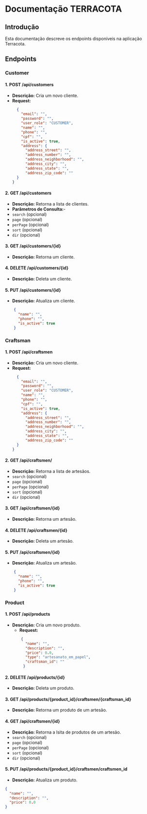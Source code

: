 # Documentação TERRACOTA

## Introdução
Esta documentação descreve os endpoints disponíveis na aplicação Terracota.

## Endpoints

### Customer

#### 1. **POST /api/customers**
- **Descrição:** Cria um novo cliente.
- **Request:**
  ```json
    {
      "email": "",
      "password": "",
      "user_role": "CUSTOMER",
      "name": "",
      "phone": "",
      "cpf": "",
      "is_active": true,
      "address": {
        "address_street": "",
        "address_number": "",
        "address_neighborhood": "",
        "address_city": "",
        "address_state": "",
        "address_zip_code": ""
    }
  }
  ```
#### 2. **GET /api/customers**
- **Descrição:** Retorna a lista de clientes.
- **Parâmetros de Consulta:**-
- `search` (opcional)
- `page` (opcional)
- `perPage` (opcional)
- `sort` (opcional)
- `dir` (opcional)

#### 3. **GET /api/customers/{id}**
- **Descrição:** Retorna um cliente.

#### 4. **DELETE /api/customers/{id}**
- **Descrição:** Deleta um cliente.

#### 5. **PUT /api/customers/{id}**
- **Descrição:** Atualiza um cliente.
```json
    {
      "name": "",
      "phone": "",
      "is_active": true
    }
```

### Craftsman

#### 1. **POST /api/craftsmen**
- **Descrição:** Cria um novo cliente.
- **Request:**
  ```json
    {
      "email": "",
      "password": "",
      "user_role": "CUSTOMER",
      "name": "",
      "phone": "",
      "cpf": "",
      "is_active": true,
      "address": {
        "address_street": "",
        "address_number": "",
        "address_neighborhood": "",
        "address_city": "",
        "address_state": "",
        "address_zip_code": ""
    }
  }
  ```
#### 2. **GET /api/craftsmen/**
- **Descrição:** Retorna a lista de artesãos.
- `search` (opcional)
- `page` (opcional)
- `perPage` (opcional)
- `sort` (opcional)
- `dir` (opcional)

#### 3. **GET /api/craftsmen/{id}**
- **Descrição:** Retorna um artesão.

#### 4. **DELETE /api/craftsmen/{id}**
- **Descrição:** Deleta um artesão.

#### 5. **PUT /api/craftsmen/{id}**
- **Descrição:** Atualiza um artesão.
```json
    {
      "name": "",
      "phone": "",
      "is_active": true
    }
```

### Product

#### 1. **POST /api/products**
- **Descrição:** Cria um novo produto.
  - **Request:**
  ```json
      {
        "name": "",
        "description": "",
        "price": 0.0,
        "type": "artesanato_em_papel",
        "craftsman_id": ""
       }
  ```
#### 2. **DELETE /api/products/{id}**
- **Descrição:** Deleta um produto.

#### 3. **GET /api/products/{product_id}/craftsmen/{craftsman_id}**
- **Descrição:** Retorna um produto de um artesão.

#### 4. **GET /api/craftsmen/{id}**
- **Descrição:** Retorna a lsita de produtos de um artesão.
- `search` (opcional)
- `page` (opcional)
- `perPage` (opcional)
- `sort` (opcional)
- `dir` (opcional)

#### 5. **PUT /api/products/{product_id}/craftsmen/craftsmen_id**
- **Descrição:** Atualiza um produto.
```json
{
  "name": "",
  "description": "",
  "price": 0.0
}
```